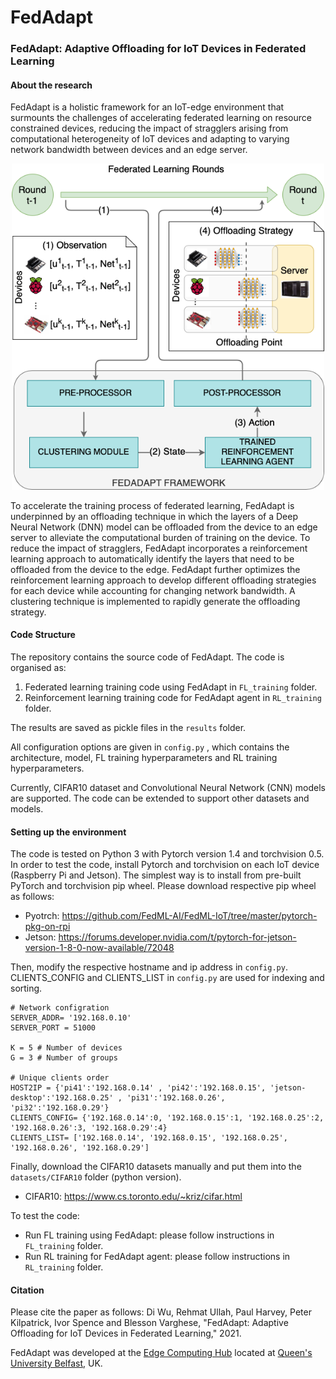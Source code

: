 # FedAdapt

### FedAdapt: Adaptive Offloading for IoT Devices in Federated Learning

#### About the research

FedAdapt is a holistic framework for an IoT-edge environment that surmounts the challenges of accelerating federated learning on resource constrained devices, reducing the impact of stragglers arising from computational heterogeneity of IoT devices and adapting to varying network bandwidth between devices and an edge server. 

<p align="center">
  <img src="images/FedAdaptFramework.png" alt="FedAdapt framework" width="500"/>
</p>
  
To accelerate the training process of federated learning, FedAdapt is underpinned by an offloading technique in which the layers of a Deep Neural Network (DNN) model can be offloaded from the device to an edge server to alleviate the computational burden of training on the device. To reduce the impact of stragglers, FedAdapt incorporates a reinforcement learning approach to automatically identify the layers that need to be offloaded from the device to the edge. FedAdapt further optimizes the reinforcement learning approach to develop different offloading strategies for each device while accounting for changing network bandwidth. A clustering technique is implemented to rapidly generate the offloading strategy.

#### Code Structure

The repository contains the source code of FedAdapt. The code is organised as: 
1. Federated learning training code using FedAdapt in `FL_training` folder.
2. Reinforcement learning training code for FedAdapt agent in `RL_training` folder.

The results are saved as pickle files in the `results` folder. 

All configuration options are given in `config.py` , which contains the architecture, model, FL training hyperparameters and RL training hyperparameters.

Currently, CIFAR10 dataset and Convolutional Neural Network (CNN) models are supported. The code can be extended to support other datasets and models.

#### Setting up the environment

The code is tested on Python 3 with Pytorch version 1.4 and torchvision 0.5. In order to test the code, install Pytorch and torchvision on each IoT device (Raspberry Pi and Jetson). The simplest way is to install from pre-built PyTorch and torchvision pip wheel. Please download respective pip wheel as follows:
- Pyotrch: https://github.com/FedML-AI/FedML-IoT/tree/master/pytorch-pkg-on-rpi
- Jetson: https://forums.developer.nvidia.com/t/pytorch-for-jetson-version-1-8-0-now-available/72048

Then, modify the respective hostname and ip address in `config.py`. CLIENTS_CONFIG and CLIENTS_LIST in `config.py` are used for indexing and sorting.

```
# Network configration
SERVER_ADDR= '192.168.0.10'
SERVER_PORT = 51000

K = 5 # Number of devices
G = 3 # Number of groups

# Unique clients order
HOST2IP = {'pi41':'192.168.0.14' , 'pi42':'192.168.0.15', 'jetson-desktop':'192.168.0.25' , 'pi31':'192.168.0.26', 'pi32':'192.168.0.29'}
CLIENTS_CONFIG= {'192.168.0.14':0, '192.168.0.15':1, '192.168.0.25':2, '192.168.0.26':3, '192.168.0.29':4}
CLIENTS_LIST= ['192.168.0.14', '192.168.0.15', '192.168.0.25', '192.168.0.26', '192.168.0.29'] 
```

Finally, download the CIFAR10 datasets manually and put them into the `datasets/CIFAR10` folder (python version). 
- CIFAR10: https://www.cs.toronto.edu/~kriz/cifar.html

To test the code: 
- Run FL training using FedAdapt: please follow instructions in `FL_training` folder.
- Run RL training for FedAdapt agent: please follow instructions in `RL_training` folder.

#### Citation

Please cite the paper as follows: Di Wu, Rehmat Ullah, Paul Harvey, Peter Kilpatrick, Ivor Spence and Blesson Varghese, "FedAdapt: Adaptive Offloading for IoT Devices in Federated Learning," 2021. 

FedAdapt was developed at the [Edge Computing Hub](https://edgehub.eeecs.qub.ac.uk) located at [Queen's University Belfast](https://www.qub.ac.uk), UK. 
